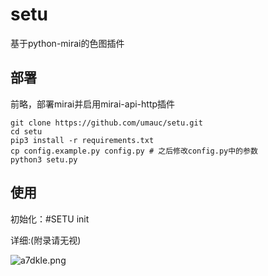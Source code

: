# setu

基于python-mirai的色图插件

## 部署

前略，部署mirai并启用mirai-api-http插件

```
git clone https://github.com/umauc/setu.git
cd setu
pip3 install -r requirements.txt
cp config.example.py config.py # 之后修改config.py中的参数
python3 setu.py
```

## 使用

初始化：#SETU init

详细:(附录请无视)

![a7dkIe.png](https://s1.ax1x.com/2020/08/09/a7dkIe.png)
